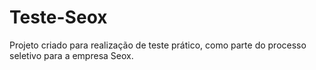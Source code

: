 # Teste-Seox
Projeto criado para realização de teste prático, como parte do processo seletivo para a empresa Seox.
